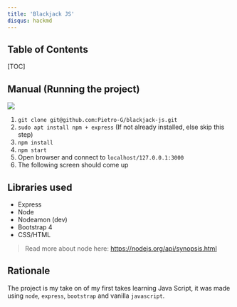 ```yaml
---
title: 'Blackjack JS'
disqus: hackmd
---
```


## Table of Contents

[TOC]

## Manual (Running the project)
![](https://i.imgur.com/2qf8j7N)

1. `git clone git@github.com:Pietro-G/blackjack-js.git`
2. `sudo apt install npm + express` (If not already installed, else skip this step)
3. `npm install`
4. `npm start`
5. Open browser and connect to `localhost/127.0.0.1:3000`
6. The following screen should come up

Libraries used
---

- Express
- Node
- Nodeamon (dev)
- Bootstrap 4
- CSS/HTML

> Read more about node here: https://nodejs.org/api/synopsis.html

## Rationale
The project is my take on of my first takes learning Java Script, it was made using `node`, `express`, `bootstrap` and vanilla `javascript`.